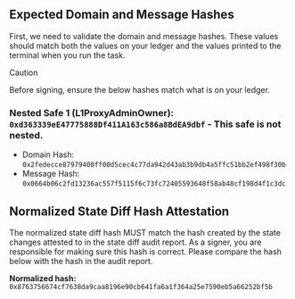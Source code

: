## Expected Domain and Message Hashes

First, we need to validate the domain and message hashes. These values should match both the values on your ledger and
the values printed to the terminal when you run the task.

> [!CAUTION]
>
> Before signing, ensure the below hashes match what is on your ledger.
>
> ### Nested Safe 1 (L1ProxyAdminOwner): `0xd363339eE47775888Df411A163c586a8BdEA9dbf` - This safe is not nested.
>
> - Domain Hash: `0x2fedecce87979400ff00d5cec4c77da942d43ab3b9db4a5ffc51bb2ef498f30b`
> - Message Hash: `0x0664b06c2fd13236ac557f5115f6c73fc72405593648f58ab48cf198d4f1c3dc`

## Normalized State Diff Hash Attestation

The normalized state diff hash MUST match the hash created by the state changes attested to in the state diff audit report.
As a signer, you are responsible for making sure this hash is correct. Please compare the hash below with the hash in the audit report.

**Normalized hash:** `0x8763756674cf7638da9caa8196e90cb641fa6a1f364a25e7590eb5a66252bf5b`
